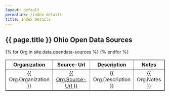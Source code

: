 ```yaml
---
layout: default
permalink: /index-details
title: Index Details
---
```


## {{ page.title }} Ohio Open Data Sources

<table cellpadding="10" border="1">
	<tr>
		<th>Organization</th><th>Source-Url</th><th>Description</th><th>Notes</th>
	</tr>
{% for Org in site.data.opendata-sources %}
  <tr>
  	<td class="tablecolumn largetablecolumn" align="center">{{ Org.Organization }}</td>
  	<td class="tablecolumn" align="center"><a href="{{ Org.Source-Url }}">{{ Org.Source-Url }}</a></td>
  	<td class="tablecolumn" align="center">{{ Org.Description }}</td>
  	<td class="tablecolumn largetablecolumn" align="center">{{ Org.Notes }}</td>
  </tr>
{% endfor %}
</table>
